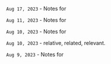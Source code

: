`Aug 17, 2023` - Notes for [](/17_notes/11-cognitive_load_is_what_matters.md)

`Aug 11, 2023` - Notes for [](/17_notes/04_spikes.md)

`Aug 10, 2023` - Notes for [](/17_notes/02_advice_process.md)

`Aug 10, 2023` - relative, related, relevant.

`Aug 9, 2023` - Notes for [](/17_notes/01_xapo.md)
